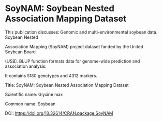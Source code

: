 # SoyNAM: Soybean Nested Association Mapping Dataset

This publication discusses: Genomic and multi-environmental soybean data. Soybean Nested

Association Mapping (SoyNAM) project dataset funded by the United Soybean Board

(USB). BLUP function formats data for genome-wide prediction and association analysis.

It contains 5180 genotypes and 4312 markers.

Title: SoyNAM: Soybean Nested Association Mapping Dataset

Scientific name: Glycine max

Common name: Soybean

DOI: https://doi.org/10.32614/CRAN.package.SoyNAM


